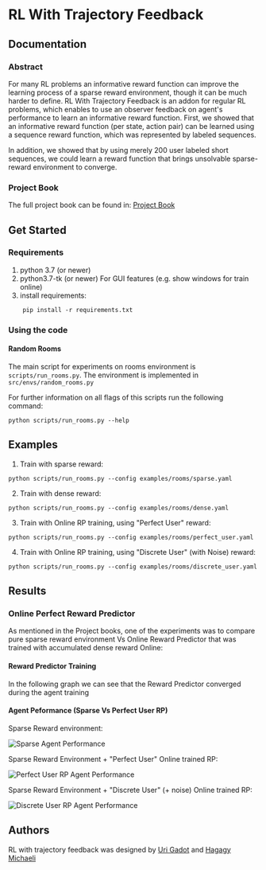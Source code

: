 # RL With Trajectory Feedback
## Documentation

### Abstract
For many RL problems an informative reward function can improve the learning process of a sparse reward environment, though it can be much harder to define.
RL With Trajectory Feedback is an addon for regular RL problems, which enables to use an observer feedback on agent's 
performance to learn an informative reward function. 
First, we showed that an informative reward function (per state, action pair) can be learned using a sequence reward function, which was represented by labeled sequences. 

In addition, we showed that by using merely 200 user labeled short sequences, we could learn a reward function that brings unsolvable sparse-reward environment to converge.

### Project Book
The full project book can be found in: 
[Project Book](doc/RL_Project_Book.pdf)


## Get Started

### Requirements
1. python 3.7 (or newer)
2. python3.7-tk (or newer) For GUI features (e.g. show windows for train online)
3. install requirements:
```
    pip install -r requirements.txt
```
### Using the code

#### Random Rooms
The main script for experiments on rooms environment is `scripts/run_rooms.py`. 
The environment is implemented in `src/envs/random_rooms.py`

For further information on all flags of this scripts run the following command:
```
python scripts/run_rooms.py --help
```


## Examples

1. Train with sparse reward:
```
python scripts/run_rooms.py --config examples/rooms/sparse.yaml
```
2. Train with dense reward:
```
python scripts/run_rooms.py --config examples/rooms/dense.yaml
```
3. Train with Online RP training, using "Perfect User" reward:
```
python scripts/run_rooms.py --config examples/rooms/perfect_user.yaml
```
4. Train with Online RP training, using "Discrete User" (with Noise) reward:
```
python scripts/run_rooms.py --config examples/rooms/discrete_user.yaml
```   


## Results

### Online Perfect Reward Predictor
As mentioned in the Project books, one of the experiments was to compare pure sparse reward environment Vs Online Reward Predictor that was trained with accumulated dense reward Online:

#### Reward Predictor Training
In the following graph we can see that the Reward Predictor converged during the agent training

#### Agent Peformance (Sparse Vs Perfect User RP)

Sparse Reward environment:

![Sparse Agent Performance](https://github.com/Ugadot/New_nlp_rl/blob/master/doc/sparse.gif "Sparse Reward")

Sparse Reward Environment + "Perfect User" Online trained RP:

![Perfect User RP Agent Performance](https://github.com/Ugadot/New_nlp_rl/blob/master/doc/perfect_user.gif "Perfect User")


Sparse Reward Environment + "Discrete User" (+ noise) Online trained RP:

![Discrete User RP Agent Performance](https://github.com/Ugadot/New_nlp_rl/blob/master/doc/discrete_user.gif "Discrete User")






## Authors

RL with trajectory feedback was designed by [Uri Gadot](https://github.com/Ugadot) and [Hagagy Michaeli](https://github.com/hmichaeli)


